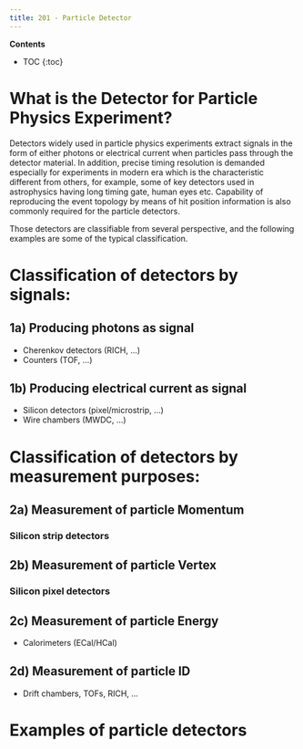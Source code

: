 ```yaml
---
title: 201 - Particle Detector  
---
```


**Contents**
* TOC
{:toc}

# What is the Detector for Particle Physics Experiment?
Detectors widely used in particle physics experiments extract signals in the
form of either photons or electrical current when particles pass through the detector material.
In addition, precise timing resolution is demanded especially for experiments in modern era
which is the characteristic different from others, for example,  some of key detectors
used in astrophysics having long timing gate, human eyes etc.
Capability of reproducing the event topology by means of hit position information
is also commonly required for the particle detectors.   <br>

Those detectors are classifiable from several perspective, and the following examples are some of the typical classification. <br>


# Classification of detectors by signals:          <br>
## 1a) Producing photons as signal
  - Cherenkov detectors (RICH, ...)            
  - Counters (TOF, ...)                                   
## 1b) Producing electrical current as signal   
  - Silicon detectors (pixel/microstrip, ...)                   
  - Wire chambers (MWDC, ...)                                 

# Classification of detectors by measurement purposes:   
## 2a) Measurement of particle Momentum  <br>
### Silicon strip detectors
## 2b) Measurement of particle Vertex    <br>
### Silicon pixel detectors
## 2c) Measurement of particle Energy    <br>
  - Calorimeters (ECal/HCal)
## 2d) Measurement of particle ID        <br>  
  - Drift chambers, TOFs, RICH, ...


# Examples of particle detectors
